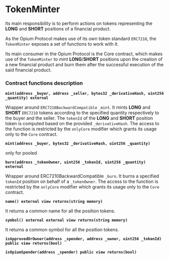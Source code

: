 # TokenMinter

Its main responsibility is to perform actions on tokens representing the **LONG** and **SHORT** positions of a financial product.&#x20;

As the Opium Protocol makes use of its own token standard `ERC721O`, the `TokenMinter` exposes a set of functions to work with it.&#x20;

Its main consumer in the Opium Protocol is the Core contract, which makes use of the `TokenMinter` to mint **LONG**/**SHORT** positions upon the creation of a new financial product and burn them after the successful execution of the said financial product.&#x20;

### Contract functions description



**`mint(address _buyer, address _seller, bytes32 _derivativeHash, uint256 _quantity) external`**

Wrapper around `ERC7210BackwardCompatible` `_mint`. It mints **LONG** and **SHORT** `ERC721O` tokens according to the specified quantity respectively to the buyer and the seller. The `tokenId` of the **LONG** and **SHORT** position token is computed based on the provided `_derivativeHash`. The access to the function is restricted by the `onlyCore` modifier which grants its usage only to the `Core` contract.&#x20;

**`mint(address _buyer, bytes32 _derivativeHash, uint256 _quantity)`**

only for pooled

**`burn(address _tokenOwner, uint256 _tokenId, uint256 _quantity) external`**

Wrapper around ERC7210BackwardCompatible `_burn`. It burns a specified `tokenId` position on behalf of a `_tokenOwner`. The access to the function is restricted by the `onlyCore` modifier which grants its usage only to the `Core` contract.&#x20;

**`name() external view returns(string memory)`**

It returns a common name for all the position tokens.

**`symbol() external external view returns(string memory)`**

It returns a common symbol for all the position tokens.

**`isApprovedOrOwner(address _spender, address _owner, uint256 _tokenId) public view returns(bool)`**

**`isOpiumSpender(address _spender) public view returns(bool)`**
